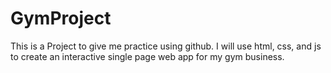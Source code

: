 # GymProject

This is a Project to give me practice using github. I will use html, css, and js to create an interactive single page web app for my gym business.
